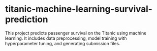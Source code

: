 # titanic-machine-learning-survival-prediction
This project predicts passenger survival on the Titanic using machine learning. It includes data preprocessing, model training with hyperparameter tuning, and generating submission files.

